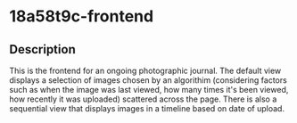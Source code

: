 # 18a58t9c-frontend

## Description
This is the frontend for an ongoing photographic journal. The default view displays a selection of images chosen by an algorithim (considering factors such as when the image was last viewed, how many times it's been viewed, how recently it was uploaded) scattered across the page. There is also a sequential view that displays images in a timeline based on date of upload. 
